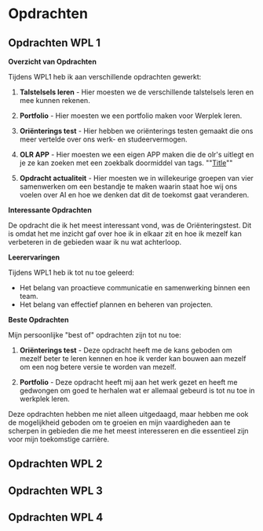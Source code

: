 # Opdrachten

## Opdrachten WPL 1

**Overzicht van Opdrachten**

Tijdens WPL1 heb ik aan verschillende opdrachten gewerkt:

1. **Talstelsels leren** - Hier moesten we de verschillende talstelsels leren en mee kunnen rekenen.

2. **Portfolio** - Hier moesten we een portfolio maken voor Werplek leren.

3. **Oriënterings test** - Hier hebben we oriënterings testen gemaakt die ons meer vertelde over ons werk- en studeervermogen.

4. **OLR APP** - Hier moesten we een eigen APP maken die de olr's uitlegt en je ze kan zoeken met een zoekbalk doormiddel van tags. ""[Title](file:///c%253A/Users/MSiii/Downloads/Jarne_Peeters_Opdracht_Power_App.pdf)""

5. **Opdracht actualiteit** - Hier moesten we in willekeurige groepen van vier samenwerken om een bestandje te maken waarin staat hoe wij ons voelen over AI en hoe we denken dat dit de toekomst gaat veranderen.

**Interessante Opdrachten**

De opdracht die ik het meest interessant vond, was de Oriënteringstest. Dit is omdat het me inzicht gaf over hoe ik in elkaar zit en hoe ik mezelf kan verbeteren in de gebieden waar ik nu wat achterloop.

**Leerervaringen**

Tijdens WPL1 heb ik tot nu toe geleerd:

- Het belang van proactieve communicatie en samenwerking binnen een team.
- Het belang van effectief plannen en beheren van projecten.

**Beste Opdrachten**

Mijn persoonlijke "best of" opdrachten zijn tot nu toe:

1. **Oriënterings test** - Deze opdracht heeft me de kans geboden om mezelf beter te leren kennen en hoe ik verder kan bouwen aan mezelf om een nog betere versie te worden van mezelf.

2. **Portfolio** - Deze opdracht heeft mij aan het werk gezet en heeft me gedwongen om goed te herhalen wat er allemaal gebeurd is tot nu toe in werkplek leren.

Deze opdrachten hebben me niet alleen uitgedaagd, maar hebben me ook de mogelijkheid geboden om te groeien en mijn vaardigheden aan te scherpen in gebieden die me het meest interesseren en die essentieel zijn voor mijn toekomstige carrière.


## Opdrachten WPL 2

## Opdrachten WPL 3

## Opdrachten WPL 4